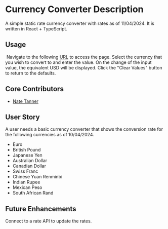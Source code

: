 # Currency Converter Description

A simple static rate currency converter with rates as of 11/04/2024. It is written in React + TypeScript.

## Usage

​
Navigate to the following [URL](https://currency-converter.nate-tanner.com/) to access the page. Select the currency that you wish to convert to and enter the value. On the change of the input value, the equivalent USD will be displayed. Click the "Clear Values" button to return to the defaults.
​

## Core Contributors

- [Nate Tanner](https://github.com/tannernd)
  ​

## User Story

A user needs a basic currency converter that shows the conversion rate for the following currencies as of 10/04/2024.

- Euro
- British Pound
- Japanese Yen
- Australian Dollar
- Canadian Dollar
- Swiss Franc
- Chinese Yuan Renminbi
- Indian Rupee
- Mexican Peso
- South African Rand

## Future Enhancements

Connect to a rate API to update the rates.​
​
